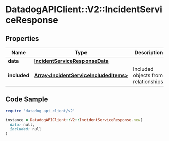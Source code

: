 # DatadogAPIClient::V2::IncidentServiceResponse

## Properties

| Name | Type | Description | Notes |
| ---- | ---- | ----------- | ----- |
| **data** | [**IncidentServiceResponseData**](IncidentServiceResponseData.md) |  |  |
| **included** | [**Array&lt;IncidentServiceIncludedItems&gt;**](IncidentServiceIncludedItems.md) | Included objects from relationships. | [optional][readonly] |

## Code Sample

```ruby
require 'datadog_api_client/v2'

instance = DatadogAPIClient::V2::IncidentServiceResponse.new(
  data: null,
  included: null
)
```

